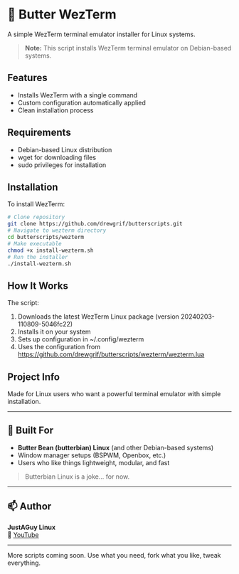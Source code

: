 # 🧈 Butter WezTerm
A simple WezTerm terminal emulator installer for Linux systems.
> **Note:** This script installs WezTerm terminal emulator on Debian-based systems.

## Features
- Installs WezTerm with a single command
- Custom configuration automatically applied
- Clean installation process

## Requirements
- Debian-based Linux distribution
- wget for downloading files
- sudo privileges for installation

## Installation
To install WezTerm:
```bash
# Clone repository
git clone https://github.com/drewgrif/butterscripts.git
# Navigate to wezterm directory
cd butterscripts/wezterm
# Make executable
chmod +x install-wezterm.sh
# Run the installer
./install-wezterm.sh
```

## How It Works
The script:
1. Downloads the latest WezTerm Linux package (version 20240203-110809-5046fc22)
2. Installs it on your system
3. Sets up configuration in ~/.config/wezterm
4. Uses the configuration from https://github.com/drewgrif/butterscripts/wezterm/wezterm.lua

## Project Info
Made for Linux users who want a powerful terminal emulator with simple installation.

---
## 🧈 Built For
- **Butter Bean (butterbian) Linux** (and other Debian-based systems)
- Window manager setups (BSPWM, Openbox, etc.)
- Users who like things lightweight, modular, and fast
> Butterbian Linux is a joke... for now.

---
## 📫 Author
**JustAGuy Linux**  
🎥 [YouTube](https://youtube.com/@JustAGuyLinux)  

---
More scripts coming soon. Use what you need, fork what you like, tweak everything.
